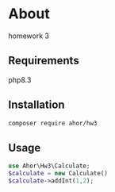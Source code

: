 # About

homework 3

## Requirements

php8.3

## Installation

```bash
composer require ahor/hw3
```

## Usage

```php
use Ahor\Hw3\Calculate;
$calculate = new Calculate()
$calculate->addInt(1,2);
```
